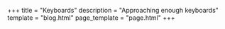 +++
title = "Keyboards"
description = "Approaching enough keyboards"
template = "blog.html"
page_template = "page.html"
+++
